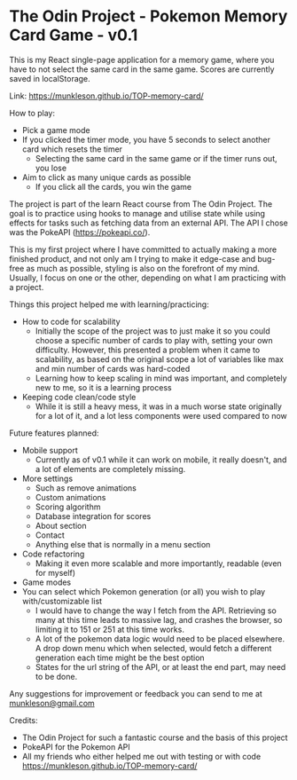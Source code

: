 # The Odin Project - Pokemon Memory Card Game - v0.1

This is my React single-page application for a memory game, where you have to not select the same card in the same game. Scores are currently saved in localStorage.

Link: https://munkleson.github.io/TOP-memory-card/

How to play:
- Pick a game mode
- If you clicked the timer mode, you have 5 seconds to select another card which resets the timer
    - Selecting the same card in the same game or if the timer runs out, you lose
- Aim to click as many unique cards as possible
    - If you click all the cards, you win the game

The project is part of the learn React course from The Odin Project. The goal is to practice using hooks to manage and utilise state while using effects for tasks such as fetching data from an external API. The API I chose was the PokeAPI (https://pokeapi.co/).

This is my first project where I have committed to actually making a more finished product, and not only am I trying to make it edge-case and bug-free as much as possible, styling is also on the forefront of my mind. Usually, I focus on one or the other, depending on what I am practicing with a project.

Things this project helped me with learning/practicing:

-   How to code for scalability
    -   Initially the scope of the project was to just make it so you could choose a specific number of cards to play with, setting your own difficulty. However, this presented a problem when it came to scalability, as based on the original scope a lot of variables like max and min number of cards was hard-coded
    -   Learning how to keep scaling in mind was important, and completely new to me, so it is a learning process
-   Keeping code clean/code style
    -   While it is still a heavy mess, it was in a much worse state originally for a lot of it, and a lot less components were used compared to now


Future features planned:
- Mobile support
    - Currently as of v0.1 while it can work on mobile, it really doesn't, and a lot of elements are completely missing.
- More settings
    - Such as remove animations
    - Custom animations
    - Scoring algorithm
    - Database integration for scores
    - About section
    - Contact
    - Anything else that is normally in a menu section
- Code refactoring
    - Making it even more scalable and more importantly, readable (even for myself)
- Game modes
- You can select which Pokemon generation (or all) you wish to play with/customizable list
    - I would have to change the way I fetch from the API. Retrieving so many at this time leads to massive lag, and crashes the browser, so limiting it to 151 or 251 at this time works.
    - A lot of the pokemon data logic would need to be placed elsewhere. A drop down menu which when selected, would fetch a different generation each time might be the best option
    - States for the url string of the API, or at least the end part, may need to be done.

Any suggestions for improvement or feedback you can send to me at munkleson@gmail.com

Credits:
- The Odin Project for such a fantastic course and the basis of this project
- PokeAPI for the Pokemon API
- All my friends who either helped me out with testing or with code
https://munkleson.github.io/TOP-memory-card/